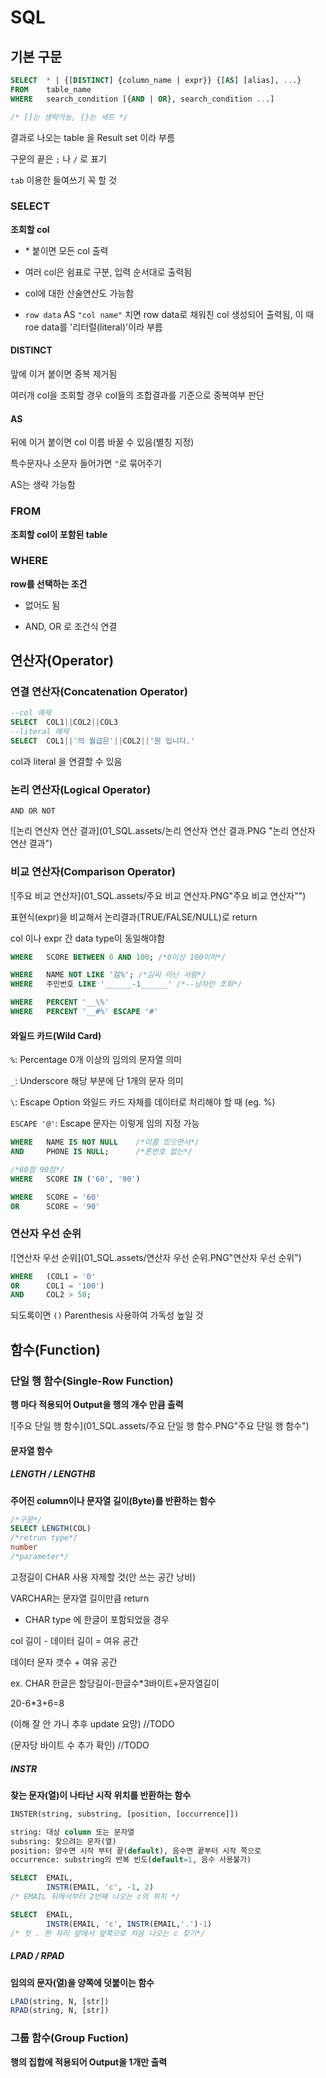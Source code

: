 # SQL



## 기본 구문

```sql
SELECT	* | {[DISTINCT] {column_name | expr}} {[AS] [alias], ...}
FROM	table_name
WHERE	search_condition [{AND | OR}, search_condition ...]

/* []는 생략가능, {}는 세트 */
```

결과로 나오는 table 을 Result set 이라 부름

구문의 끝은 `;` 나 `/` 로 표기

`tab` 이용한 들여쓰기 꼭 할 것



### SELECT

**조회할 col**

- \* 붙이면 모든 col 출력

- 여러 col은 쉼표로 구분, 입력 순서대로 출력됨

- col에 대한 산술연산도 가능함
- `row data` AS `"col name"`  치면 row data로 채워친 col 생성되어 출력됨, 이 때 roe data를 '리터럴(literal)'이라 부름

#### DISTINCT

앞에 이거 붙이면 중복 제거됨

여러개 col을 조회할 경우 col들의 조합결과를 기준으로 중복여부 판단

#### AS

뒤에 이거 붙이면 col 이름 바꿀 수 있음(별칭 지정)

특수문자나 소문자 들어가면 `"`로 묶어주기

AS는 생략 가능함



### FROM

**조회할 col이 포함된 table**



### WHERE

**row를 선택하는 조건**

- 없어도 됨

- AND, OR 로 조건식 연결



## 연산자(Operator)



### 연결 연산자(Concatenation Operator)

```sql
--col 예제
SELECT	COL1||COL2||COL3
--literal 예제
SELECT	COL1||'의 월급은'||COL2||'원 입니다.'
```

col과 literal 을 연결할 수 있음



### 논리 연산자(Logical Operator)

```
AND OR NOT
```

![논리 연산자 연산 결과](01_SQL.assets/논리 연산자 연산 결과.PNG "논리 연산자 연산 결과")



### 비교 연산자(Comparison Operator)

![주요 비교 연산자](01_SQL.assets/주요 비교 연산자.PNG"주요 비교 연산자"")

표현식(expr)을 비교해서 논리결과(TRUE/FALSE/NULL)로 return

col 이나 expr 간 data type이 동일해야함

```sql
WHERE	SCORE BETWEEN 0 AND 100; /*0이상 100이하*/

WHERE	NAME NOT LIKE '김%'; /*김씨 아닌 사람*/
WHERE	주민번호 LIKE '______-1______' /*--남자만 조회*/

WHERE	PERCENT '__\%'
WHERE	PERCENT '__#%' ESCAPE '#'
```

#### 와일드 카드(Wild Card)

`%`: Percentage 0개 이상의 임의의 문자열 의미

`_`: Underscore 해당 부분에 단 1개의 문자 의미

`\`: Escape Option 와일드 카드 자체를 데이터로 처리해야 할 때 (eg. \%)

`ESCAPE '@'`: Escape 문자는 이렇게 임의 지정 가능

```sql
WHERE	NAME IS NOT NULL	/*이름 있으면서*/
AND		PHONE IS NULL;		/*폰번호 없는*/

/*60점 90점*/
WHERE	SCORE IN ('60', '90')

WHERE	SCORE = '60'
OR		SCORE = '90'
```



### 연산자 우선 순위

![연산자 우선 순위](01_SQL.assets/연산자 우선 순위.PNG"연산자 우선 순위")

```sql
WHERE	(COL1 = '0'
OR      COL1 = '100')
AND		COL2 > 50;
```

되도록이면 `()` Parenthesis 사용하여 가독성 높일 것



## 함수(Function)



### 단일 행 함수(Single-Row Function)

**행 마다 적용되어 Output을 행의 개수 만큼 출력**

![주요 단일 행 함수](01_SQL.assets/주요 단일 행 함수.PNG"주요 단일 행 함수")

#### 문자열 함수

##### LENGTH / LENGTHB

**주어진 column이나 문자열 길이(Byte)를 반환하는 함수**

```sql
/*구문*/
SELECT LENGTH(COL)
/*retrun type*/
number
/*parameter*/

```

고정길이 CHAR 사용 자제할 것(안 쓰는 공간 낭비)

VARCHAR는 문자열 길이만큼 return

- CHAR type 에 한글이 포함되었을 경우

col 길이 - 데이터 길이 = 여유 공간

데이터 문자 갯수 + 여유 공간

ex. CHAR 한글은 할당길이-한글수*3바이트+문자열길이

20-6*3+6=8

(이해 잘 안 가니 추후 update 요망) //TODO

(문자당 바이트 수 추가 확인) //TODO

##### INSTR

**찾는 문자(열)이 나타난 시작 위치를 반환하는 함수**

```sql
INSTER(string, substring, [position, [occurrence]])

string: 대상 column 또는 문자열
subsring: 찾으려는 문자(열)
position: 양수면 시작 부터 끝(default), 음수면 끝부터 시작 쪽으로
occurrence: substring의 반복 빈도(default=1, 음수 사용불가)

SELECT	EMAIL,
		INSTR(EMAIL, 'c', -1, 2)
/* EMAIL 뒤에서부터 2번째 나오는 c의 위치 */

SELECT	EMAIL,
		INSTR(EMAIL, 'c', INSTR(EMAIL,'.')-1)
/* 첫 . 한 자리 앞에서 앞쪽으로 처음 나오는 c 찾기*/
```

##### LPAD / RPAD

**임의의 문자(열)을 양쪽에 덧붙이는 함수**

```sql
LPAD(string, N, [str])
RPAD(string, N, [str])
```





### 그룹 함수(Group Fuction)

**행의 집합에 적용되어 Output을 1개만 출력**

